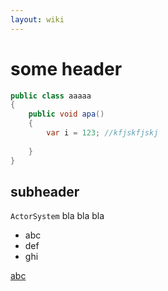 ```yaml
---
layout: wiki
---
```


# some header
```csharp
public class aaaaa
{
	public void apa()
	{
		var i = 123; //kfjskfjskj
	 
	}
}
```

## subheader
`ActorSystem` bla bla bla

* abc
* def
* ghi

[abc](def)

